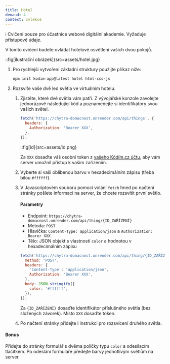 ```yaml
---
title: Hotel
demand: 4
context: cvlekce
---
```


ℹ️ Cvičení pouze pro účastnice webové digitální akademie. Vyžaduje přístupové údaje.

V tomto cvičení budete ovládat hotelové osvětlení vašich dvou pokojů.

::fig[ilustrační obrázek]{src=assets/hotel.jpg}

1.  Pro rychlejší vytvoření základní struktury použijte příkaz níže:

    ```bash
    npm init kodim-app@latest hotel html-css-js
    ```

1.  Rozsviťe vaše dvě led světla ve virtuálním hotelu.

    1.  Zjistěte, které dvě světla vám patří. Z vývojářské konzole zavolejte jednorázově následující kód a poznamenejte si identifikátory svou vašich světel.

        ```js
        fetch('https://chytra-domacnost.onrender.com/api/things', {
          headers: {
            Authorization: 'Bearer XXX',
          },
        });
        ```

        ::fig[id]{src=assets/id.png}

        Za `XXX` dosaďte váš osobní token z [vašeho Kódím.cz účtu](https://kodim.cz/ucet), aby vám server umožnil přístup k vašim zařízením.

    1.  Vyberte si vaši oblíbenou barvu v hexadecimálním zápisu (třeba bílou `#ffffff`).

    1.  V Javascriptovém souboru pomocí volání `fetch` hned po načtení stránky pošlete informaci na server, že chcete rozsvítit první světlo.

        #### Parametry

        - Endpoint: `https://chytra-domacnost.onrender.com/api/thing/{ID_ZAŘÍZENÍ}`
        - Metoda: `POST`
        - Hlavička: `Content-Type: application/json` a `Authorization: Bearer XXX`
        - Tělo: JSON objekt s vlastností `color` a hodnotou v hexadecimálním zápisu

        ```js
        fetch('https://chytra-domacnost.onrender.com/api/thing/{ID_ZAŘÍZENÍ}', {
          method: 'POST',
          headers: {
            'Content-Type': 'application/json',
            Authorization: 'Bearer XXX',
          },
          body: JSON.stringify({
            color: '#ffffff',
          }),
        });
        ```

        Za `{ID_ZAŘÍZENÍ}` dosaďte identifikátor příslušného světla (bez složených závorek). Místo `XXX` dosaďte token.

    1.  Po načtení stránky přidejte i instrukci pro rozsvícení druhého světla.

#### Bonus

Přidejte do stránky formulář s dvěma políčky typu `color` a odesílacím tlačítkem. Po odeslání formuláře předejte barvy jednotlivým světlům na server.
